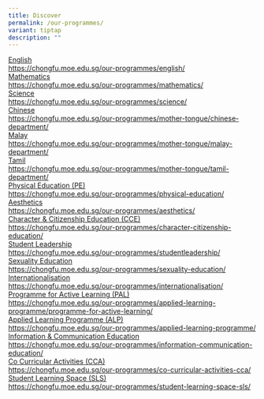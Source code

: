 ```yaml
---
title: Discover
permalink: /our-programmes/
variant: tiptap
description: ""
---
```

<p></p>
<div class="isomer-card-grid"><a rel="noopener noreferrer nofollow" href="https://chongfu.moe.edu.sg/our-programmes/english/" class="isomer-card"><div class="isomer-card-body"><div class="isomer-card-title">English</div><div class="isomer-card-link">https://chongfu.moe.edu.sg/our-programmes/english/</div></div></a>
<a rel="noopener noreferrer nofollow" href="https://chongfu.moe.edu.sg/our-programmes/mathematics/" class="isomer-card">
<div class="isomer-card-body">
<div class="isomer-card-title">Mathematics</div>
<div class="isomer-card-link">https://chongfu.moe.edu.sg/our-programmes/mathematics/</div>
</div>
</a><a rel="noopener noreferrer nofollow" href="https://chongfu.moe.edu.sg/our-programmes/science/" class="isomer-card"><div class="isomer-card-body"><div class="isomer-card-title">Science</div><div class="isomer-card-link">https://chongfu.moe.edu.sg/our-programmes/science/</div></div></a>
<a rel="noopener noreferrer nofollow" href="https://chongfu.moe.edu.sg/our-programmes/mother-tongue/chinese-department/" class="isomer-card">
<div class="isomer-card-body">
<div class="isomer-card-title">Chinese</div>
<div class="isomer-card-link">https://chongfu.moe.edu.sg/our-programmes/mother-tongue/chinese-department/</div>
</div>
</a><a rel="noopener noreferrer nofollow" href="https://chongfu.moe.edu.sg/our-programmes/mother-tongue/malay-department/" class="isomer-card"><div class="isomer-card-body"><div class="isomer-card-title">Malay</div><div class="isomer-card-link">https://chongfu.moe.edu.sg/our-programmes/mother-tongue/malay-department/</div></div></a>
<a rel="noopener noreferrer nofollow" href="https://chongfu.moe.edu.sg/our-programmes/mother-tongue/tamil-department/" class="isomer-card">
<div class="isomer-card-body">
<div class="isomer-card-title">Tamil</div>
<div class="isomer-card-link">https://chongfu.moe.edu.sg/our-programmes/mother-tongue/tamil-department/</div>
</div>
</a><a rel="noopener noreferrer nofollow" href="https://chongfu.moe.edu.sg/our-programmes/physical-education/" class="isomer-card"><div class="isomer-card-body"><div class="isomer-card-title">Physical Education (PE)</div><div class="isomer-card-link">https://chongfu.moe.edu.sg/our-programmes/physical-education/</div></div></a>
<a rel="noopener noreferrer nofollow" href="https://chongfu.moe.edu.sg/our-programmes/aesthetics/" class="isomer-card">
<div class="isomer-card-body">
<div class="isomer-card-title">Aesthetics</div>
<div class="isomer-card-link">https://chongfu.moe.edu.sg/our-programmes/aesthetics/</div>
</div>
</a><a rel="noopener noreferrer nofollow" href="https://chongfu.moe.edu.sg/our-programmes/character-citizenship-education/" class="isomer-card"><div class="isomer-card-body"><div class="isomer-card-title">Character &amp; Citizenship Education (CCE)</div><div class="isomer-card-link">https://chongfu.moe.edu.sg/our-programmes/character-citizenship-education/</div></div></a>
<a rel="noopener noreferrer nofollow" href="https://chongfu.moe.edu.sg/our-programmes/studentleadership/" class="isomer-card">
<div class="isomer-card-body">
<div class="isomer-card-title">Student Leadership</div>
<div class="isomer-card-link">https://chongfu.moe.edu.sg/our-programmes/studentleadership/</div>
</div>
</a><a rel="noopener noreferrer nofollow" href="https://chongfu.moe.edu.sg/our-programmes/sexuality-education/" class="isomer-card"><div class="isomer-card-body"><div class="isomer-card-title">Sexuality Education</div><div class="isomer-card-link">https://chongfu.moe.edu.sg/our-programmes/sexuality-education/</div></div></a>
<a rel="noopener noreferrer nofollow" href="https://chongfu.moe.edu.sg/our-programmes/internationalisation/" class="isomer-card">
<div class="isomer-card-body">
<div class="isomer-card-title">Internationalisation</div>
<div class="isomer-card-link">https://chongfu.moe.edu.sg/our-programmes/internationalisation/</div>
</div>
</a><a rel="noopener noreferrer nofollow" href="https://chongfu.moe.edu.sg/our-programmes/applied-learning-programme/programme-for-active-learning/" class="isomer-card"><div class="isomer-card-body"><div class="isomer-card-title">Programme for Active Learning (PAL)</div><div class="isomer-card-link">https://chongfu.moe.edu.sg/our-programmes/applied-learning-programme/programme-for-active-learning/</div></div></a>
<a rel="noopener noreferrer nofollow" href="https://chongfu.moe.edu.sg/our-programmes/applied-learning-programme/" class="isomer-card">
<div class="isomer-card-body">
<div class="isomer-card-title">Applied Learning Programme (ALP)</div>
<div class="isomer-card-link">https://chongfu.moe.edu.sg/our-programmes/applied-learning-programme/</div>
</div>
</a><a rel="noopener noreferrer nofollow" href="https://chongfu.moe.edu.sg/our-programmes/information-communication-education/" class="isomer-card"><div class="isomer-card-body"><div class="isomer-card-title">Information &amp; Communication Education</div><div class="isomer-card-link">https://chongfu.moe.edu.sg/our-programmes/information-communication-education/</div></div></a>
<a rel="noopener noreferrer nofollow" href="https://chongfu.moe.edu.sg/our-programmes/co-curricular-activities-cca/" class="isomer-card">
<div class="isomer-card-body">
<div class="isomer-card-title">Co Curricular Activities (CCA)</div>
<div class="isomer-card-link">https://chongfu.moe.edu.sg/our-programmes/co-curricular-activities-cca/</div>
</div>
</a><a rel="noopener noreferrer nofollow" href="https://chongfu.moe.edu.sg/our-programmes/student-learning-space-sls/" class="isomer-card"><div class="isomer-card-body"><div class="isomer-card-title">Student Learning Space (SLS)</div><div class="isomer-card-link">https://chongfu.moe.edu.sg/our-programmes/student-learning-space-sls/</div></div></a>
</div>
<p></p>